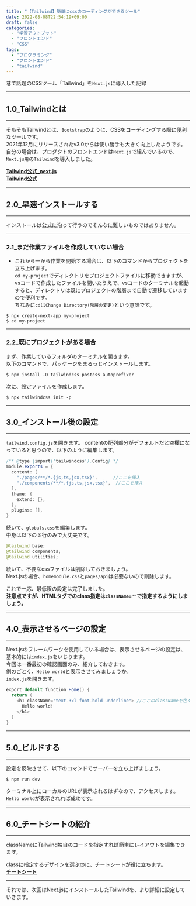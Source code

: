 ```yaml
---
title: "【Tailwind】簡単にcssのコーディングができるツール"
date: 2022-08-08T22:54:19+09:00
draft: false
categories:
  - "学習アウトプット"
  - "フロントエンド"
  - "CSS"
tags:
  - "プログラミング"
  - "フロントエンド"
  - "tailwind"
---
```


巷で話題のCSSツール「Tailwind」を``Next.js``に導入した記録
<!--more-->

***
## 1.0_Tailwindとは
***
そもそもTailwindとは、``Bootstrap``のように、CSSをコーディングする際に便利なツールです。  
2021年12月にリリースされたv3.0からは使い勝手も大きく向上したようです。  
自分の場合は、プロダクトのフロントエンドは``Next.js``で組んでいるので、``Next.js用``の``Tailwind``を導入しました。  

**[Tailwind公式_next.js](https://tailwindcss.com/docs/guides/nextjs)**  
**[Tailwind公式](https://tailwindcss.jp/)**  

***
## 2.0_早速インストールする
***
インストールは公式に沿って行うのでそんなに難しいものではありません。  
***
### 2.1_まだ作業ファイルを作成していない場合
- これから一から作業を開始する場合は、以下のコマンドからプロジェクトを立ち上げます。  
``cd my-project``でディレクトリをプロジェクトファイルに移動できますが、vsコードで作成したファイルを開いたうえで、vsコードのターミナルを起動すると、ディレクトリは既にプロジェクトの階層まで自動で遷移していますので便利です。  
ちなみに``cd``は``Change Directory(階層の変更)``という意味です。
```
$ npx create-next-app my-project
$ cd my-project
```
***
### 2.2_既にプロジェクトがある場合
まず、作業しているフォルダのターミナルを開きます。  
以下のコマンドで、パッケージをまるっとインストールします。
```
$ npm install -D tailwindcss postcss autoprefixer
```
次に、設定ファイルを作成します。
```
$ npx tailwindcss init -p
```
***
## 3.0_インストール後の設定
***
``tailwind.config.js``を開きます。 
contentの配列部分がデフォルトだと空欄になっていると思うので、以下のように編集します。 
```java Hello.java {.light .line-number .copy}
/** @type {import('tailwindcss').Config} */ 
module.exports = {
  content: [
    "./pages/**/*.{js,ts,jsx,tsx}",      //ここを挿入
    "./components/**/*.{js,ts,jsx,tsx}",  //ここを挿入
  ],
  theme: {
    extend: {},
  },
  plugins: [],
}
```  
続いて、``globals.css``を編集します。  
中身は以下の３行のみで大丈夫です。
```java Hello.java {.light .line-number .copy}
@tailwind base;
@tailwind components;
@tailwind utilities;
```

続いて、不要なcssファイルは削除しておきましょう。  
Next.jsの場合、``homemodule.css``と``pages/api``は必要ないので削除します。

これで一応、最低限の設定は完了しました。  
**注意点ですが、HTMLタグでのclass指定は``className=""``で指定するようにしましょう。**  

***
## 4.0_表示させるページの設定
***
Next.jsのフレームワークを使用している場合は、表示させるページの設定は、基本的には``index.js``をいじります。  
今回は一番最初の確認画面のみ、紹介しておきます。  
例のごとく、``Hello world``と表示させてみましょうか。  
``index.js``を開きます。

```java Hello.java {.light .line-number .copy}
export default function Home() {
  return (
    <h1 className="text-3xl font-bold underline"> //ここのclassNameを色々変えてみましょう。
      Hello world!
    </h1>
  )
}
```  

***
## 5.0_ビルドする
***
設定を反映させて、以下のコマンドでサーバーを立ち上げましょう。
```
$ npm run dev
```
ターミナル上にローカルのURLが表示されるはずなので、アクセスします。  
``Hello world``が表示されれば成功です。

***
## 6.0_チートシートの紹介
***

classNameにTailwind独自のコードを指定すれば簡単にレイアウトを編集できます。  

classに指定するデザインを選ぶのに、チートシートが役に立ちます。  
**[チートシート](https://nerdcave.com/tailwind-cheat-sheet)**  
***
それでは、次回はNext.jsにインストールしたTailwindを、より詳細に設定していきます。